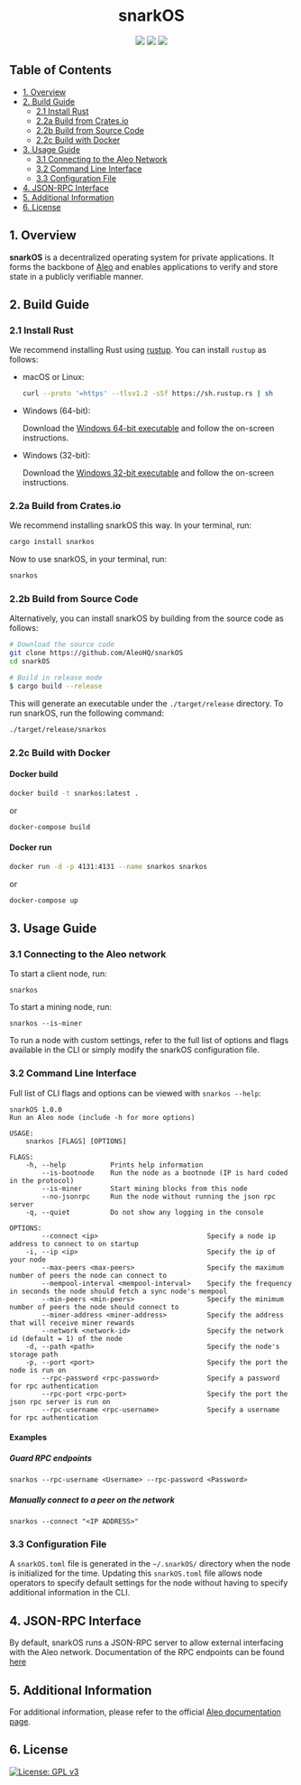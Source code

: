 <h1 align="center">snarkOS</h1>

<p align="center">
    <a href="https://circleci.com/gh/AleoHQ/snarkOS"><img src="https://circleci.com/gh/AleoHQ/snarkOS.svg?style=svg&circle-token=6e9ad6d39d95350544f352d34e0e5c62ef54db26"></a>
    <a href="https://codecov.io/gh/AleoHQ/snarkOS"><img src="https://codecov.io/gh/AleoHQ/snarkOS/branch/master/graph/badge.svg?token=cck8tS9HpO"/></a>
    <a href="https://discord.gg/SMXsDEQ"><img src="https://img.shields.io/discord/700454073459015690?logo=discord"/></a>
</p>

## <a name='TableofContents'></a>Table of Contents

* [1. Overview](#1-overview)
* [2. Build Guide](#2-build-guide)
    * [2.1 Install Rust](#21-install-rust)
    * [2.2a Build from Crates.io](#22a-build-from-cratesio)
    * [2.2b Build from Source Code](#22b-build-from-source-code)
    * [2.2c Build with Docker](#22c-build-with-docker)
* [3. Usage Guide](#3-usage-guide)
    * [3.1 Connecting to the Aleo Network](#31-connecting-to-the-aleo-network)
    * [3.2 Command Line Interface](#32-command-line-interface)
    * [3.3 Configuration File](#33-configuration-file)
* [4. JSON-RPC Interface](#4-json-rpc-interface)
* [5. Additional Information](#5-additional-information)
* [6. License](#6-license)

## 1. Overview

__snarkOS__ is a decentralized operating system for private applications. It forms the backbone of [Aleo](https://aleo.org/) and 
enables applications to verify and store state in a publicly verifiable manner.

## 2. Build Guide

### 2.1 Install Rust

We recommend installing Rust using [rustup](https://www.rustup.rs/). You can install `rustup` as follows:

- macOS or Linux:
  ```bash
  curl --proto '=https' --tlsv1.2 -sSf https://sh.rustup.rs | sh
  ```

- Windows (64-bit):  
  
  Download the [Windows 64-bit executable](https://win.rustup.rs/x86_64) and follow the on-screen instructions.

- Windows (32-bit):  
  
  Download the [Windows 32-bit executable](https://win.rustup.rs/i686) and follow the on-screen instructions.

### 2.2a Build from Crates.io

We recommend installing snarkOS this way. In your terminal, run:

```bash
cargo install snarkos
```

Now to use snarkOS, in your terminal, run:
```bash
snarkos
```
 
### 2.2b Build from Source Code

Alternatively, you can install snarkOS by building from the source code as follows:

```bash
# Download the source code
git clone https://github.com/AleoHQ/snarkOS
cd snarkOS

# Build in release mode
$ cargo build --release
```

This will generate an executable under the `./target/release` directory. To run snarkOS, run the following command:
```bash
./target/release/snarkos
```

### 2.2c Build with Docker

#### Docker build
```bash
docker build -t snarkos:latest .
``` 
or 
```bash
docker-compose build
```

#### Docker run
``` bash
docker run -d -p 4131:4131 --name snarkos snarkos 
```
or
```bash
docker-compose up
```

## 3. Usage Guide

### 3.1 Connecting to the Aleo network

To start a client node, run:
```
snarkos
```

To start a mining node, run:
```
snarkos --is-miner
```

To run a node with custom settings, refer to the full list of options and flags available 
in the CLI or simply modify the snarkOS configuration file.

### 3.2 Command Line Interface

Full list of CLI flags and options can be viewed with `snarkos --help`:

```
snarkOS 1.0.0
Run an Aleo node (include -h for more options)

USAGE:
    snarkos [FLAGS] [OPTIONS]

FLAGS:
    -h, --help           Prints help information
        --is-bootnode    Run the node as a bootnode (IP is hard coded in the protocol)
        --is-miner       Start mining blocks from this node
        --no-jsonrpc     Run the node without running the json rpc server
    -q, --quiet          Do not show any logging in the console

OPTIONS:
        --connect <ip>                           Specify a node ip address to connect to on startup
    -i, --ip <ip>                                Specify the ip of your node
        --max-peers <max-peers>                  Specify the maximum number of peers the node can connect to
        --mempool-interval <mempool-interval>    Specify the frequency in seconds the node should fetch a sync node's mempool
        --min-peers <min-peers>                  Specify the minimum number of peers the node should connect to
        --miner-address <miner-address>          Specify the address that will receive miner rewards
        --network <network-id>                   Specify the network id (default = 1) of the node
    -d, --path <path>                            Specify the node's storage path
    -p, --port <port>                            Specify the port the node is run on
        --rpc-password <rpc-password>            Specify a password for rpc authentication
        --rpc-port <rpc-port>                    Specify the port the json rpc server is run on
        --rpc-username <rpc-username>            Specify a username for rpc authentication
```

#### Examples

##### Guard RPC endpoints
```
snarkos --rpc-username <Username> --rpc-password <Password>
```

##### Manually connect to a peer on the network
```
snarkos --connect "<IP ADDRESS>"
```

### 3.3 Configuration File

A `snarkOS.toml` file is generated in the `~/.snarkOS/` directory when the node is initialized for the time. 
Updating this `snarkOS.toml` file allows node operators to specify default settings for the node without 
having to specify additional information in the CLI.

## 4. JSON-RPC Interface

By default, snarkOS runs a JSON-RPC server to allow external interfacing with the Aleo network. Documentation of the RPC endpoints can be found [here](rpc/README.md)

## 5. Additional Information

For additional information, please refer to the official [Aleo documentation page](https://developer.aleo.org/aleo/getting_started/overview/).

## 6. License

[![License: GPL v3](https://img.shields.io/badge/License-GPLv3-blue.svg)](./LICENSE.md)
